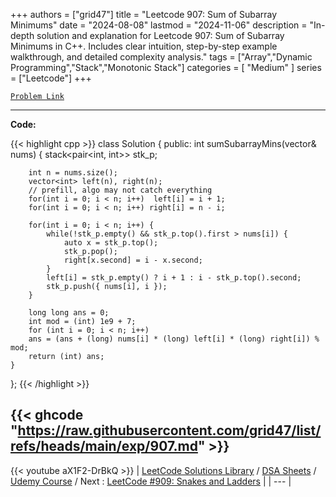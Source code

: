 
+++
authors = ["grid47"]
title = "Leetcode 907: Sum of Subarray Minimums"
date = "2024-08-08"
lastmod = "2024-11-06"
description = "In-depth solution and explanation for Leetcode 907: Sum of Subarray Minimums in C++. Includes clear intuition, step-by-step example walkthrough, and detailed complexity analysis."
tags = ["Array","Dynamic Programming","Stack","Monotonic Stack"]
categories = [
    "Medium"
]
series = ["Leetcode"]
+++



[`Problem Link`](https://leetcode.com/problems/sum-of-subarray-minimums/description/)

---
**Code:**

{{< highlight cpp >}}
class Solution {
public:
    int sumSubarrayMins(vector<int>& nums) {
        stack<pair<int, int>> stk_p;

        int n = nums.size();
        vector<int> left(n), right(n);
        // prefill, algo may not catch everything
        for(int i = 0; i < n; i++)  left[i] = i + 1;
        for(int i = 0; i < n; i++) right[i] = n - i;

        for(int i = 0; i < n; i++) {
            while(!stk_p.empty() && stk_p.top().first > nums[i]) {
                auto x = stk_p.top();
                stk_p.pop();
                right[x.second] = i - x.second;
            }
            left[i] = stk_p.empty() ? i + 1 : i - stk_p.top().second;
            stk_p.push({ nums[i], i });
        }
        
        long long ans = 0;
        int mod = (int) 1e9 + 7;
        for (int i = 0; i < n; i++)
        ans = (ans + (long) nums[i] * (long) left[i] * (long) right[i]) % mod;
        return (int) ans;
    }
};
{{< /highlight >}}

{{< ghcode "https://raw.githubusercontent.com/grid47/list/refs/heads/main/exp/907.md" >}}
---
{{< youtube aX1F2-DrBkQ >}}
| [LeetCode Solutions Library](https://grid47.xyz/leetcode/) / [DSA Sheets](https://grid47.xyz/sheets/) / [Udemy Course](https://grid47.xyz/courses/) / Next : [LeetCode #909: Snakes and Ladders](https://grid47.xyz/posts/leetcode-909-snakes-and-ladders-solution/) |
| --- |
